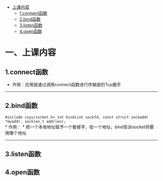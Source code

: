   * [上课内容](#一上课内容)
    - [1.connect函数](#1connect函数)
    - [2.bind函数](#2bind函数)
    - [3.listen函数](#3listen函数)
    - [4.open函数](#4open函数)
# 一、上课内容

## 1.connect函数

 * 作用：应用层通过调用connect函数进行传输层的Tcp握手
---
## 2.bind函数

 `#include <sys/socket.h>
   int bind(int sockfd, const struct sockaddr *myaddr, socklen_t addrlen);` <br>
    * 作用：
      * 把一个本地地址赋予一个套接字，给一个地址，bind告诉socket将要用哪个地址
      
---

## 3.listen函数
## 4.open函数

      
    
    
